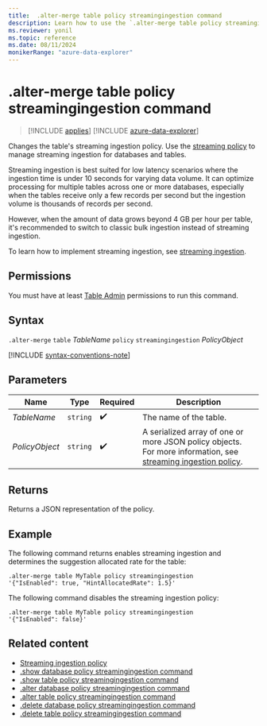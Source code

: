 ```yaml
---
title:  .alter-merge table policy streamingingestion command
description: Learn how to use the `.alter-merge table policy streamingingestion` command to change the table's streaming ingestion policy. 
ms.reviewer: yonil
ms.topic: reference
ms.date: 08/11/2024
monikerRange: "azure-data-explorer"
---
```

# .alter-merge table policy streamingingestion command

> [!INCLUDE [applies](../includes/applies-to-version/applies.md)] [!INCLUDE [azure-data-explorer](../includes/applies-to-version/azure-data-explorer.md)]

Changes the table's streaming ingestion policy. Use the [streaming policy](../management/streaming-ingestion-policy.md) to manage streaming ingestion for databases and tables.  

Streaming ingestion is best suited for low latency scenarios where the ingestion time is under 10 seconds for varying data volume. It can optimize processing for multiple tables across one or more databases, especially when the tables receive only a few records per second but the ingestion volume is thousands of records per second.

However, when the amount of data grows beyond 4 GB per hour per table, it's recommended to switch to classic bulk ingestion instead of streaming ingestion.

To learn how to implement streaming ingestion, see [streaming ingestion](/azure/data-explorer/ingest-data-streaming).

## Permissions

You must have at least [Table Admin](../access-control/role-based-access-control.md) permissions to run this command.

## Syntax

`.alter-merge` `table` *TableName* `policy` `streamingingestion` *PolicyObject*

[!INCLUDE [syntax-conventions-note](../includes/syntax-conventions-note.md)]

## Parameters

|Name|Type|Required|Description|
|--|--|--|--|
|*TableName*| `string` | :heavy_check_mark:|The name of the table.|
|*PolicyObject*| `string` | :heavy_check_mark:|A serialized array of one or more JSON policy objects. For more information, see [streaming ingestion policy](streaming-ingestion-policy.md).|

## Returns

Returns a JSON representation of the policy.

## Example

The following command returns enables streaming ingestion and determines the suggestion allocated rate for the table:

```kusto
.alter-merge table MyTable policy streamingingestion 
'{"IsEnabled": true, "HintAllocatedRate": 1.5}'
```

The following command disables the streaming ingestion policy:

```kusto
.alter-merge table MyTable policy streamingingestion 
'{"IsEnabled": false}'
```

## Related content

* [Streaming ingestion policy](streaming-ingestion-policy.md)
* [.show database policy streamingingestion command](show-database-streaming-ingestion-policy-command.md)
* [.show table policy streamingingestion command](show-table-streaming-ingestion-policy-command.md)
* [.alter database policy streamingingestion command](alter-database-streaming-ingestion-policy-command.md)
* [.alter table policy streamingingestion command](alter-table-streaming-ingestion-policy-command.md)
* [.delete database policy streamingingestion command](delete-database-streaming-ingestion-policy-command.md)
* [.delete table policy streamingingestion command](delete-table-streaming-ingestion-policy-command.md)
